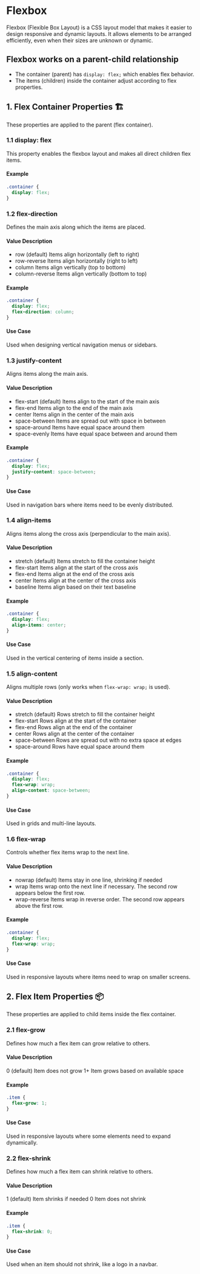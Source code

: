 # Flexbox

Flexbox (Flexible Box Layout) is a CSS layout model that makes it easier to design responsive and dynamic layouts. It allows elements to be arranged efficiently, even when their sizes are unknown or dynamic.

## Flexbox works on a parent-child relationship

- The container (parent) has `display: flex;` which enables flex behavior.
- The items (children) inside the container adjust according to flex properties.

## 1. Flex Container Properties 🏗️

These properties are applied to the parent (flex container).

### 1.1 display: flex

This property enables the flexbox layout and makes all direct children flex items.

#### Example
```css
.container {
  display: flex;
}
```

### 1.2 flex-direction

Defines the main axis along which the items are placed.

#### Value	Description
- row (default)	Items align horizontally (left to right)
- row-reverse	Items align horizontally (right to left)
- column	Items align vertically (top to bottom)
- column-reverse	Items align vertically (bottom to top)

#### Example
```css
.container {
  display: flex;
  flex-direction: column;
}
```

#### Use Case
Used when designing vertical navigation menus or sidebars.

### 1.3 justify-content
Aligns items along the main axis.

#### Value	Description
- flex-start (default)	Items align to the start of the main axis
- flex-end	Items align to the end of the main axis
- center	Items align in the center of the main axis
- space-between	Items are spread out with space in between
- space-around	Items have equal space around them
- space-evenly	Items have equal space between and around them

#### Example

```css
.container {
  display: flex;
  justify-content: space-between;
}
```

#### Use Case
Used in navigation bars where items need to be evenly distributed.

### 1.4 align-items
Aligns items along the cross axis (perpendicular to the main axis).

#### Value	Description
- stretch (default)	Items stretch to fill the container height
- flex-start	Items align at the start of the cross axis
- flex-end	Items align at the end of the cross axis
- center	Items align at the center of the cross axis
- baseline	Items align based on their text baseline

#### Example

```css
.container {
  display: flex;
  align-items: center;
}
```

#### Use Case
Used in the vertical centering of items inside a section.

### 1.5 align-content
Aligns multiple rows (only works when `flex-wrap: wrap;` is used).

#### Value	Description
- stretch (default)	Rows stretch to fill the container height
- flex-start	Rows align at the start of the container
- flex-end	Rows align at the end of the container
- center	Rows align at the center of the container
- space-between	Rows are spread out with no extra space at edges
- space-around	Rows have equal space around them

#### Example

```css
.container {
  display: flex;
  flex-wrap: wrap;
  align-content: space-between;
}
```
#### Use Case
Used in grids and multi-line layouts.

### 1.6 flex-wrap
Controls whether flex items wrap to the next line.

#### Value	Description
- nowrap (default)	Items stay in one line, shrinking if needed
- wrap	Items wrap onto the next line if necessary. The second row appears below the first row.
- wrap-reverse	Items wrap in reverse order. The second row appears above the first row.

#### Example

```css
.container {
  display: flex;
  flex-wrap: wrap;
}
```

#### Use Case
Used in responsive layouts where items need to wrap on smaller screens.

## 2. Flex Item Properties 📦

These properties are applied to child items inside the flex container.

### 2.1 flex-grow
Defines how much a flex item can grow relative to others.

#### Value	Description
0 (default)	Item does not grow
1+	Item grows based on available space

#### Example

```css
.item {
  flex-grow: 1;
}
```
#### Use Case

Used in responsive layouts where some elements need to expand dynamically.

### 2.2 flex-shrink
Defines how much a flex item can shrink relative to others.

#### Value	Description
1 (default)	Item shrinks if needed
0	Item does not shrink
#### Example
```css
.item {
  flex-shrink: 0;
}
```

#### Use Case
Used when an item should not shrink, like a logo in a navbar.
